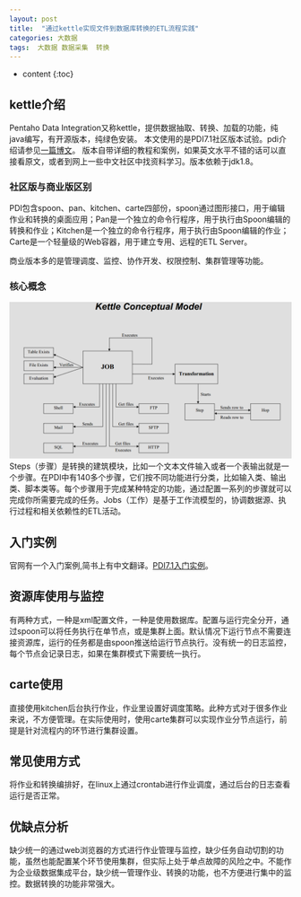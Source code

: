 ```yaml
---
layout: post
title:  "通过kettle实现文件到数据库转换的ETL流程实践"
categories: 大数据
tags:  大数据 数据采集  转换   
---
```


* content
{:toc}

## kettle介绍
Pentaho Data Integration又称kettle，提供数据抽取、转换、加载的功能，纯java编写，有开源版本，纯绿色安装。
本文使用的是PDI7.1社区版本试验。pdi介绍请参见[一篇博文](http://www.kettle.net.cn/1579.html)。
版本自带详细的教程和案例，如果英文水平不错的话可以直接看原文，或者到网上一些中文社区中找资料学习。版本依赖于jdk1.8。

### 社区版与商业版区别
PDI包含spoon、pan、kitchen、carte四部份，spoon通过图形接口，用于编辑作业和转换的桌面应用；Pan是一个独立的命令行程序，用于执行由Spoon编辑的转换和作业；Kitchen是一个独立的命令行程序，用于执行由Spoon编辑的作业；Carte是一个轻量级的Web容器，用于建立专用、远程的ETL Server。

商业版本多的是管理调度、监控、协作开发、权限控制、集群管理等功能。

### 核心概念
![](https://raw.githubusercontent.com/shockw/shockw.github.io/master/img/20180919/7D2B1BD7-3B51-427F-9D01-34FAAE08F83D.png)
Steps（步骤）是转换的建筑模块，比如一个文本文件输入或者一个表输出就是一个步骤。在PDI中有140多个步骤，它们按不同功能进行分类，比如输入类、输出类、脚本类等。每个步骤用于完成某种特定的功能，通过配置一系列的步骤就可以完成你所需要完成的任务。Jobs（工作）是基于工作流模型的，协调数据源、执行过程和相关依赖性的ETL活动。

## 入门实例
官网有一个入门案例,简书上有中文翻译。[PDI7.1入门实例](https://www.jianshu.com/p/901bf932b614)。

## 资源库使用与监控
有两种方式，一种是xml配置文件，一种是使用数据库。配置与运行完全分开，通过spoon可以将任务执行在单节点，或是集群上面。默认情况下运行节点不需要连接资源库，运行的任务都是由spoon推送给运行节点执行。没有统一的日志监控，每个节点会记录日志，如果在集群模式下需要统一执行。

## carte使用
直接使用kitchen后台执行作业，作业里设置好调度策略。此种方式对于很多作业来说，不方便管理。在实际使用时，使用carte集群可以实现作业分节点运行，前提是针对流程内的环节进行集群设置。

## 常见使用方式
将作业和转换编排好，在linux上通过crontab进行作业调度，通过后台的日志查看运行是否正常。

## 优缺点分析
缺少统一的通过web浏览器的方式进行作业管理与监控，缺少任务自动切割的功能，虽然也能配置某个环节使用集群，但实际上处于单点故障的风险之中。不能作为企业级数据集成平台，缺少统一管理作业、转换的功能，也不方便进行集中的监控。数据转换的功能非常强大。